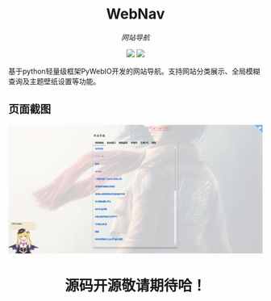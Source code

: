 <div align="center">

# WebNav

*网站导航*

[![](https://img.shields.io/badge/document-pywebio-blue.svg)](https://pywebio.readthedocs.io/) [![](https://img.shields.io/badge/license-WLF-brightgreen.svg)](https://gitlab.cloudansys.cn:8443/dep-deve-server/pms/web-nav/-/blob/master/LICENSE)

</div>

基于python轻量级框架PyWebIO开发的网站导航。支持网站分类展示、全局模糊查询及主题壁纸设置等功能。

## 页面截图

![](./resources/web-nav.png)

<div align="center">
 
  # 源码开源敬请期待哈！
 </div>
